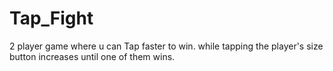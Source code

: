 # Tap_Fight
2 player game where u can Tap faster to win. while tapping the player's size button increases until one of them wins.
